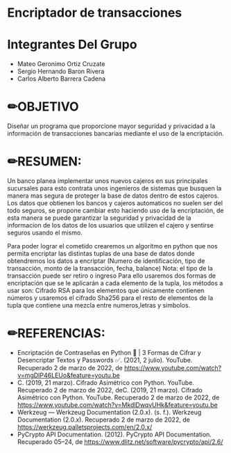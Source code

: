 # Encriptador de transacciones
# Integrantes Del Grupo
  - Mateo Geronimo Ortiz Cruzate
  - Sergio Hernando Baron Rivera
  - Carlos Alberto Barrera Cadena

# ✏OBJETIVO
Diseñar un programa que proporcione mayor seguridad y privacidad a la información de transacciones bancarias mediante el uso de la encriptación.

# ✏RESUMEN:
Un banco planea implementar unos nuevos cajeros en sus principales sucursales para esto contrata unos ingenieros de sistemas que busquen la manera 
mas segura de proteger la base de datos dentro de estos cajeros.
Los datos que obtienen los bancos y cajeros automaticos no suelen ser del todo seguros, se propone cambiar esto haciendo uso de la encriptación,
de esta manera se puede garantizar la seguridad y privacidad 
de la informacion de los datos de los usuarios que utilizen el cajero y sentirse seguros usando el mismo.

Para poder lograr el cometido crearemos un algoritmo en python que nos permita
encriptar las distintas tuplas de una base de datos donde obtendremos
los datos a encriptar (Numero de identificación, tipo de transacción, monto de la transacción, fecha, balance)
Nota: el tipo de la transacción puede ser retiro o ingreso
Para ello usaremos dos formas de encriptación que se le aplicarán a cada elemento de la tupla, los métodos a usar son: 
Cifrado RSA para los elementos que únicamente contienen números y usaremos el cifrado Sha256 para el resto de elementos de la tupla que contiene
una mezcla entre numeros,letras y simbolos.


# ✏REFERENCIAS:

 - Encriptación de Contraseñas en Python 🔐 | 3 Formas de Cifrar y Desencriptar Textos y Passwords ✅. (2021, 2 julio). YouTube. Recuperado 2 de marzo de 2022, de https://www.youtube.com/watch?v=mgDIP46LEUo&feature=youtu.be
 - C. (2019, 21 marzo). Cifrado Asimétrico con Python. YouTube. Recuperado 2 de marzo de 2022, deC. (2019, 21 marzo). Cifrado Asimétrico con Python. YouTube. Recuperado 2 de marzo de 2022, de https://www.youtube.com/watch?v=MkdlDwqvUHk&feature=youtu.be
 - Werkzeug — Werkzeug Documentation (2.0.x). (s. f.). Werkzeug Documentation (2.0.x). Recuperado 2 de marzo de 2022, de https://werkzeug.palletsprojects.com/en/2.0.x/
 -  PyCrypto API Documentation. (2012). PyCrypto API Documentation. Recuperado 05–24, de https://www.dlitz.net/software/pycrypto/api/2.6/

